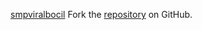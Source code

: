 [smpviralbocil](https://smpviralbocil.pages.dev)
Fork the [repository](https://github.com/hormabalun) on GitHub.
